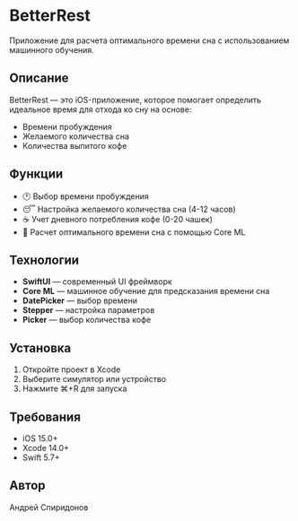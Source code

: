 # BetterRest

Приложение для расчета оптимального времени сна с использованием машинного обучения.

## Описание

BetterRest — это iOS-приложение, которое помогает определить идеальное время для отхода ко сну на основе:
- Времени пробуждения
- Желаемого количества сна
- Количества выпитого кофе

## Функции

- 🕐 Выбор времени пробуждения
- 😴 Настройка желаемого количества сна (4-12 часов)
- ☕ Учет дневного потребления кофе (0-20 чашек)
- 🤖 Расчет оптимального времени сна с помощью Core ML

## Технологии

- **SwiftUI** — современный UI фреймворк
- **Core ML** — машинное обучение для предсказания времени сна
- **DatePicker** — выбор времени
- **Stepper** — настройка параметров
- **Picker** — выбор количества кофе

## Установка

1. Откройте проект в Xcode
2. Выберите симулятор или устройство
3. Нажмите ⌘+R для запуска

## Требования

- iOS 15.0+
- Xcode 14.0+
- Swift 5.7+

## Автор

Андрей Спиридонов
